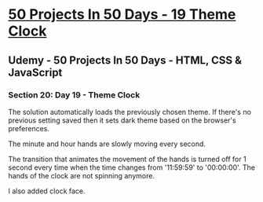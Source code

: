 # [50 Projects In 50 Days - 19 Theme Clock](https://arpadgbondor.github.io/50_Projects_In_50_Days-19_Theme_Clock/)

## Udemy - 50 Projects In 50 Days - HTML, CSS & JavaScript
### Section 20: Day 19 - Theme Clock

The solution automatically loads the previously chosen theme. If there's no previous setting saved then it sets dark theme based on the browser's preferences.

The minute and hour hands are slowly moving every second.

The transition that animates the movement of the hands is turned off for 1 second every time when the time changes from '11:59:59' to '00:00:00'. The hands of the clock are not spinning anymore.

I also added clock face.
